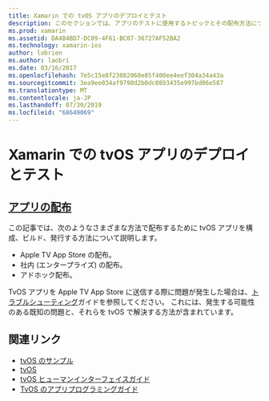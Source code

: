 ```yaml
---
title: Xamarin での tvOS アプリのデプロイとテスト
description: このセクションでは、アプリのテストに使用するトピックとその配布方法について説明します。 このトピックには、デバッグに使用するツール、テスト担当者へのデプロイ、Apple TV App Store にアプリケーションを発行する方法などが含まれます。
ms.prod: xamarin
ms.assetid: DA4B4BD7-DC09-4F61-BC07-36727AF52BA2
ms.technology: xamarin-ios
author: lobrien
ms.author: laobri
ms.date: 03/16/2017
ms.openlocfilehash: 7e5c15e8f23082060e85f400ee4eef304a34a43a
ms.sourcegitcommit: 3ea9ee034af9790d2b0dc0893435e997bd06e587
ms.translationtype: MT
ms.contentlocale: ja-JP
ms.lasthandoff: 07/30/2019
ms.locfileid: "68649069"
---
```

# <a name="deploying-and-testing-tvos-apps-in-xamarin"></a>Xamarin での tvOS アプリのデプロイとテスト

## <a name="app-distributioniostvosdeploy-testapp-distributionindexmd"></a>[アプリの配布](~/ios/tvos/deploy-test/app-distribution/index.md)

この記事では、次のようなさまざまな方法で配布するために tvOS アプリを構成、ビルド、発行する方法について説明します。

- Apple TV App Store の配布。
- 社内 (エンタープライズ) の配布。
- アドホック配布。

TvOS アプリを Apple TV App Store に送信する際に問題が発生した場合は、[トラブルシューティング](~/ios/tvos/troubleshooting.md)ガイドを参照してください。 これには、発生する可能性のある既知の問題と、それらを tvOS で解決する方法が含まれています。

## <a name="related-links"></a>関連リンク

- [tvOS のサンプル](https://docs.microsoft.com/samples/browse/?products=xamarin&term=Xamarin.iOS+tvOS)
- [tvOS](https://developer.apple.com/tvos/)
- [tvOS ヒューマンインターフェイスガイド](https://developer.apple.com/tvos/human-interface-guidelines/)
- [TvOS のアプリプログラミングガイド](https://developer.apple.com/library/prerelease/tvos/documentation/General/Conceptual/AppleTV_PG/)
